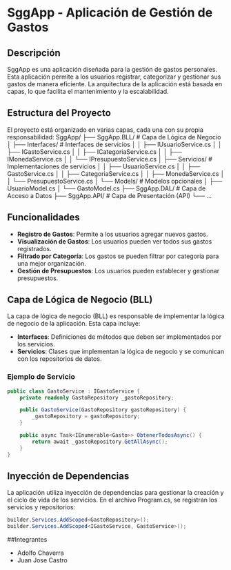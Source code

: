 # SggApp - Aplicación de Gestión de Gastos

## Descripción

SggApp es una aplicación diseñada para la gestión de gastos personales. Esta aplicación permite a los usuarios registrar, categorizar y gestionar sus gastos de manera eficiente. La arquitectura de la aplicación está basada en capas, lo que facilita el mantenimiento y la escalabilidad.

## Estructura del Proyecto

El proyecto está organizado en varias capas, cada una con su propia responsabilidad:
SggApp/
├── SggApp.BLL/                # Capa de Lógica de Negocio
│   ├── Interfaces/            # Interfaces de servicios
│   │   ├── IUsuarioService.cs
│   │   ├── IGastoService.cs
│   │   ├── ICategoriaService.cs
│   │   ├── IMonedaService.cs
│   │   └── IPresupuestoService.cs
│   ├── Servicios/             # Implementaciones de servicios
│   │   ├── UsuarioService.cs
│   │   ├── GastoService.cs
│   │   ├── CategoriaService.cs
│   │   ├── MonedaService.cs
│   │   └── PresupuestoService.cs
│   └── Models/                # Modelos opcionales
│       ├── UsuarioModel.cs
│       └── GastoModel.cs
├── SggApp.DAL/                # Capa de Acceso a Datos
├── SggApp.API/                # Capa de Presentación (API)
└── ...

## Funcionalidades

- **Registro de Gastos**: Permite a los usuarios agregar nuevos gastos.
- **Visualización de Gastos**: Los usuarios pueden ver todos sus gastos registrados.
- **Filtrado por Categoría**: Los gastos se pueden filtrar por categoría para una mejor organización.
- **Gestión de Presupuestos**: Los usuarios pueden establecer y gestionar presupuestos.

## Capa de Lógica de Negocio (BLL)

La capa de lógica de negocio (BLL) es responsable de implementar la lógica de negocio de la aplicación. Esta capa incluye:

- **Interfaces**: Definiciones de métodos que deben ser implementados por los servicios.
- **Servicios**: Clases que implementan la lógica de negocio y se comunican con los repositorios de datos.

### Ejemplo de Servicio

```csharp
public class GastoService : IGastoService {
    private readonly GastoRepository _gastoRepository;

    public GastoService(GastoRepository gastoRepository) {
        _gastoRepository = gastoRepository;
    }

    public async Task<IEnumerable<Gasto>> ObtenerTodosAsync() {
        return await _gastoRepository.GetAllAsync();
    }
}
```
## Inyección de Dependencias
La aplicación utiliza inyección de dependencias para gestionar la creación y el ciclo de vida de los servicios. En el archivo Program.cs, se registran los servicios y repositorios:

```csharp
builder.Services.AddScoped<GastoRepository>();
builder.Services.AddScoped<IGastoService, GastoService>();
```

##Integrantes
- Adolfo Chaverra
- Juan Jose Castro

